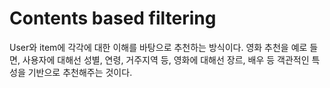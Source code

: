 # Contents based filtering

User와 item에 각각에 대한 이해를 바탕으로 추천하는 방식이다. 영화 추천을 예로 들면, 사용자에 대해선 성별, 연령, 거주지역 등, 영화에 대해선 장르, 배우 등 객관적인 특성을 기반으로 추천해주는 것이다.

